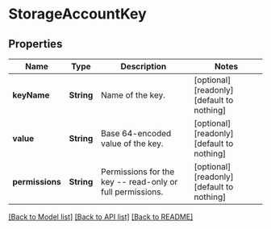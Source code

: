 # StorageAccountKey


## Properties
Name | Type | Description | Notes
------------ | ------------- | ------------- | -------------
**keyName** | **String** | Name of the key. | [optional] [readonly] [default to nothing]
**value** | **String** | Base 64-encoded value of the key. | [optional] [readonly] [default to nothing]
**permissions** | **String** | Permissions for the key -- read-only or full permissions. | [optional] [readonly] [default to nothing]


[[Back to Model list]](../README.md#models) [[Back to API list]](../README.md#api-endpoints) [[Back to README]](../README.md)


